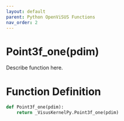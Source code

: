 ```yaml
---
layout: default
parent: Python OpenViSUS Functions
nav_order: 2
---
```


# Point3f_one(pdim)

Describe function here.

# Function Definition

```python
def Point3f_one(pdim):
    return _VisusKernelPy.Point3f_one(pdim)
```